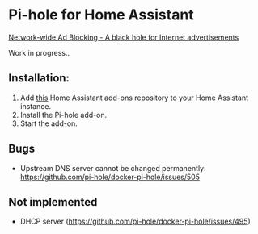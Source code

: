 # Pi-hole for Home Assistant

[Network-wide Ad Blocking - A black hole for Internet advertisements](https://pi-hole.net/)

Work in progress..

## Installation:

1. Add [this](https://github.com/casperklein/homeassistant-addons) Home Assistant add-ons repository to your Home Assistant instance.
1. Install the Pi-hole add-on.
1. Start the add-on.

## Bugs

- Upstream DNS server cannot be changed permanently: https://github.com/pi-hole/docker-pi-hole/issues/505

## Not implemented

- DHCP server (https://github.com/pi-hole/docker-pi-hole/issues/495)
